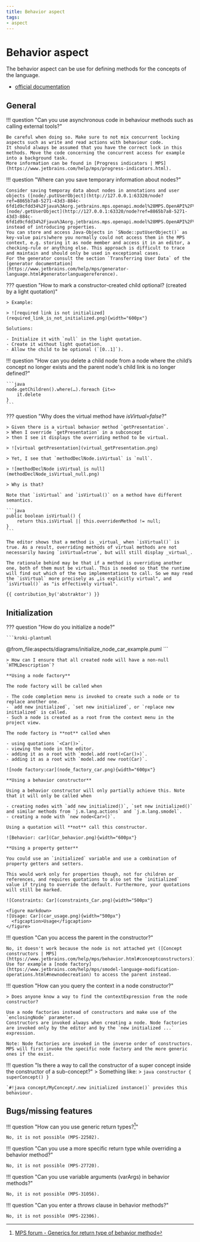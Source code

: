 ```yaml
---
title: Behavior aspect
tags:
- aspect
---
```


# Behavior aspect

The behavior aspect can be use for defining methods for the concepts of the language.

- [official documentation](https://www.jetbrains.com/help/mps/behavior.html)

## General

!!! question "Can you use asynchronous code in behaviour methods such as calling external tools?"

    Be careful when doing so. Make sure to not mix concurrent locking aspects such as write and read actions with behaviour code. 
    It should always be assumed that you have the correct lock in this methods. Move the code concerning the concurrent access for example into a background task.
    More information can be found in [Progress indicators | MPS](https://www.jetbrains.com/help/mps/progress-indicators.html).

!!! question "Where can you save temporary information about nodes?"

    Consider saving temporay data about nodes in annotations and user objects ([node/.putUserObject](http://127.0.0.1:63320/node?ref=8865b7a8-5271-43d3-884c-6fd1d9cfdd34%2Fjava%3Aorg.jetbrains.mps.openapi.model%28MPS.OpenAPI%2F%29%2F%7ESNode.putUserObject%2528java.lang.Object%2Cjava.lang.Object%2529), [node/.getUserObject](http://127.0.0.1:63320/node?ref=8865b7a8-5271-43d3-884c-6fd1d9cfdd34%2Fjava%3Aorg.jetbrains.mps.openapi.model%28MPS.OpenAPI%2F%29%2F%7ESNode.getUserObject%2528java.lang.Object%2529))
    instead of introducing properties. 
    You can store and access Java-Objects in `SNode::putUserObject()` as key-value pairs)where you normally could not access them in the MPS context, e.g. storing it as node member and access it in an editor, a checking-rule or anything else. This approach is difficult to trace and maintain and should only be used in exceptional cases.
    For the generator consult the section `Transferring User Data` of the [generator documentation](https://www.jetbrains.com/help/mps/generator-language.html#generatorlanguagereference).

??? question "How to mark a constructor-created child optional? (created by a light quotation)"

    > Example:

    > ![required link is not initialized](required_link_is_not_initialized.png){width="600px"}

    Solutions:

    - Initialize it with `null` in the light quotation.
    - Create it without light quotation.
    - Allow the child to be optional (`[0..1]`).

!!! question "How can you delete a child node from a node where the child’s concept no longer exists and the parent node's child link is no longer defined?"

    ```java
    node.getChildren().where(…).foreach {it=> 
        it.delete
    }
    ```

??? question "Why does the virtual method have *isVirtual=false*?"

    > Given there is a virtual behavior method `getPresentation`.
    > When I override `getPresentation` in a subconcept
    > then I see it displays the overriding method to be virtual.
    
    > ![virtual getPresentation](virtual_getPresentation.png)
    
    > Yet, I see that `methodDeclNode.isVirtual` is `null`.
    
    > ![methodDeclNode isVirtual is null](methodDeclNode_isVirtual_null.png)
    
    > Why is that?

    Note that `isVirtual` and `isVirtual()` on a method have different semantics.

    ```java
    public boolean isVirtual() { 
        return this.isVirtual || this.overridenMethod != null; 
    }
    ```
    
    The editor shows that a method is _virtual_ when `isVirtual()` is true. As a result, overriding methods of virtual methods are not necessarily having `isVirtual=true`, but will still display _virtual_.
    
    The rationale behind may be that if a method is overriding another one, both of them must be virtual. This is needed so that the runtime will find out which of the two implementations to call. So we may read the `isVirtual` more precisely as „is explicitly virtual", and `isVirtual()` as "is effectively virtual".

    {{ contribution_by('abstraktor') }}

## Initialization

??? question "How do you initialize a node?"

    ```kroki-plantuml
@from_file:aspects/diagrams/initialize_node_car_example.puml
    ```

    > How can I ensure that all created node will have a non-null `HTMLDescription`?

    **Using a node factory**

    The node factory will be called when

    - The code completion menu is invoked to create such a node or to replace another one.
    - `add new initialized`, `set new initialized`, or `replace new initialized` is called.
    - Such a node is created as a root from the context menu in the project view.

    The node factory is **not** called when

    - using quotations `<Car()>`.
    - viewing the node in the editor.
    - adding it as a root with `model.add root(<Car()>)`.
    - adding it as a root with `model.add new root(Car)`.

    ![node factory:car](node_factory_car.png){width="600px"}

    **Using a behavior constructor**

    Using a behavior constructor will only partially achieve this. Note that it will only be called when

    - creating nodes with `add new initialized()`, `set new initialized()` and similar methods from `j.m.lang.actions` and `j.m.lang.smodel`.
    - creating a node with `new node<Car>()`.

    Using a quotation will **not** call this constructor.

    ![Behavior: car](Car_behavior.png){width="600px"}

    **Using a property getter**

    You could use an `initialized` variable and use a combination of property getters and setters.

    This would work only for properties though, not for children or references, and requires quotations to also set the `initialized` value if trying to override the default. Furthermore, your quotations will still be marked. 

    ![Constraints: Car](constraints_Car.png){width="500px"}

    <figure markdown>
    ![Usage: Car](car_usage.png){width="500px"}
      <figcaption>Usage</figcaption>
    </figure>
    

!!! question "Can you access the parent in the constructor?"

    No, it doesn't work because the node is not attached yet ([Concept constructors | MPS](https://www.jetbrains.com/help/mps/behavior.html#conceptconstructors)). Use for example a [node factory](https://www.jetbrains.com/help/mps/smodel-language-modification-operations.html#newnodecreation) to access the parent instead.

!!! question "How can you query the context in a node constructor?"

    > Does anyone know a way to find the contextExpression from the node constructor?

    Use a node factories instead of constructors and make use of the `enclosingNode` parameter. 
    Constructors are invoked always when creating a node. Node factories are invoked only by the editor and by the `new initialized ...` expression.
    
    Note: Node factories are invoked in the inverse order of constructors. MPS will first invoke the specific node factory and the more generic ones if the exist.

!!! question "Is there a way to call the constructor of a super concept inside the constructor of a sub-concept?"
    > Something like:
    > ```java
    constructor {
    superConcept()
    }
    ```

    `#!java concept/MyConcept/.new initialized instance()` provides this behaviour.


## Bugs/missing features

!!! question "How can you use generic return types?[^1]"

    No, it is not possible (MPS-22502).

!!! question "Can you use a more specific return type while overriding a behavior method?"

    No, it is not possible (MPS-27720).

!!! question "Can you use variable arguments (varArgs) in behavior methods?"

    No, it is not possible (MPS-31056).

!!! question "Can you enter a *throws* clause in behavior methods?"

    No, it is not possible (MPS-22306).

[^1]: [MPS forum - Generics for return type of behavior method](https://mps-support.jetbrains.com/hc/en-us/community/posts/360010808559-Generics-for-return-type-of-behavior-method)